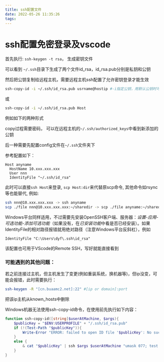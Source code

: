 ```yaml
---
title: ssh配置文件
date: 2022-05-26 11:35:26
tags:
---
```


# ssh配置免密登录及vscode

首先执行: `ssh-keygen -t rsa`， 生成密钥文件  

可以看到 `~/.ssh`目录下生成了两个文件id_rsa，id_rsa.pub分别是私钥和公钥 

然后把公钥复制给远程主机，需要远程主机ssh配置了允许密钥登录才能生效

```bash
ssh-copy-id -i ~/.ssh/id_rsa.pub usrname@hostip #-i指定公钥，用默认公钥时可以不加
```

或

```bash
ssh-copy-id -i ~/.ssh/id_rsa.pub Host
```

例如如下的两种形式


copy过程需要密码， 可以在远程主机的`~/.ssh/authorized_keys`中看到新添加的公钥

后一种需要先配置config文件在`~/.ssh`文件夹下  

参考配置如下：

```
Host anyname
  HostName 10.xxx.xxx.xxx
  User nnn
  IdentityFile "~/.ssh/id_rsa"
```

此时可以直接`ssh Host`来登录, `scp Host:dir`来代替原scp命令, 其他命令如rsync等也能替代, 例如:

```bash
ssh nnn@10.xxx.xxx.xxx -> ssh anyname
scp ./file nnn@10.xxx.xxx.xxx:~/sharedir -> scp ./file anyname:~/sharedir
```

Windows平台同样适用，不过需要先安装OpenSSH客户端、服务器：*设置-应用-可选功能-添加可选功能*（如果没有，在*已安装功能*中看是否已经安装）。如果IdentityFile的相对路径报错就用绝对路径（注意Windows平台反斜杠），例如

```
IdentityFile "C:\Users\dyf\.ssh\id_rsa" 
```

该配置也可用于VScode的Remote SSH，写好就能直接看到

### 可能遇到的其他问题：

若之前连接过主机，但主机发生了变更(例如重装系统，换机器等)，但ip没变，可能会报错，此时需要执行：  

```bash
ssh-keygen -R "[cn.buaamc2.net]:22" #[ip or domain]:port
```

把该ip主机从known_hosts中删除

Windows机器无法使用ssh-copy-id命令，在使用前先执行如下内容：
```powershell
function ssh-copy-id([string]$userAtMachine, $args){   
    $publicKey = "$ENV:USERPROFILE" + "/.ssh/id_rsa.pub"
    if (!(Test-Path "$publicKey")){
        Write-Error "ERROR: failed to open ID file '$publicKey': No such file"            
    }
    else {
        & cat "$publicKey" | ssh $args $userAtMachine "umask 077; test -d .ssh || mkdir .ssh ; cat >> .ssh/authorized_keys || exit 1"      
    }
}
```